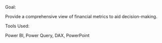 Goal: 

Provide a comprehensive view of financial metrics to aid decision-making.

Tools Used: 

Power BI, Power Query, DAX, PowerPoint
